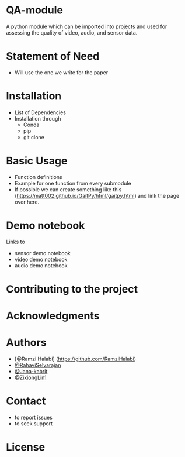 # QA-module
A python module which can be imported into projects and used for assessing the quality of video, audio, and sensor data.

# Statement of Need

  - Will use the one we write for the paper

# Installation

  - List of Dependencies
  - Installation through
      - Conda
      - pip
      - git clone

# Basic Usage

  - Function definitions 
  - Example for one function from every submodule
  - If possible we can create something like this (https://matt002.github.io/GaitPy/html/gaitpy.html) and link the page over here.


# Demo notebook

  Links to 
  
  - sensor demo notebook
  - video demo notebook
  - audio demo notebook


# Contributing to the project


# Acknowledgments


# Authors
- [@Ramzi Halabi] (https://github.com/RamziHalabi)
- [@RahaviSelvarajan](https://github.com/RahaviSelvarajan)
- [@Jana-kabrit](https://github.com/Jana-kabrit)
- [@ZixiongLin1](https://github.com/ZixiongLin1)


# Contact 

- to report issues 
- to seek support


# License
   
    
